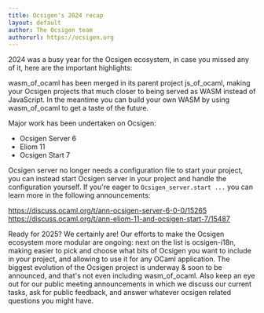 ```yaml
---
title: Ocsigen's 2024 recap
layout: default
author: The Ocsigen team
authorurl: https://ocsigen.org
---
```

2024 was a busy year for the Ocsigen ecosystem, in case you missed any of it, here are the important highlights:

wasm\_of\_ocaml has been merged in its parent project js\_of\_ocaml, making your Ocsigen projects that much closer to being served as WASM instead of JavaScript. In the meantime you can build your own WASM by using wasm\_of\_ocaml to get a taste of the future.

Major work has been undertaken on Ocsigen:

- Ocsigen Server 6
- Eliom 11
- Ocsigen Start 7

Ocsigen server no longer needs a configuration file to start your project, you can instead start Ocsigen server in your project and handle the configuration yourself.
If you're eager to `Ocsigen_server.start ...` you can learn more in the following announcements:

https://discuss.ocaml.org/t/ann-ocsigen-server-6-0-0/15265
https://discuss.ocaml.org/t/ann-eliom-11-and-ocsigen-start-7/15487

Ready for 2025? We certainly are!
Our efforts to make the Ocsigen ecosystem more modular are ongoing: next on the list is ocsigen-i18n, making easier to pick and choose what bits of Ocsigen you want to include in your project, and allowing to use it for any OCaml application.
The biggest evolution of the Ocsigen project is underway & soon to be announced, and that's not even including wasm\_of\_ocaml.
Also keep an eye out for our public meeting announcements in which we discuss our current tasks, ask for public feedback, and answer whatever ocsigen related questions you might have.
